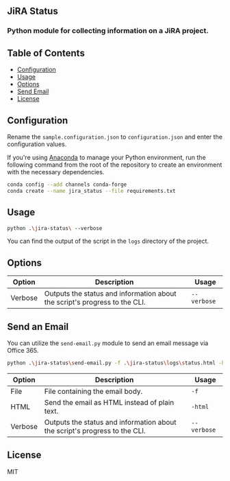 ## JiRA Status
### Python module for collecting information on a JiRA project.

## Table of Contents

* [Configuration](#configuration)
* [Usage](#usage)
* [Options](#options)
* [Send Email](#send-an-email)
* [License](#license)

## Configuration

Rename the `sample.configuration.json` to `configuration.json` and enter the configuration values.

If you're using [Anaconda](//anaconda.org/) to manage your Python environment,
run the following command from the root of the repository to create an
environment with the necessary dependencies.
```bash
conda config --add channels conda-forge
conda create --name jira_status --file requirements.txt
```

## Usage

```bash
python .\jira-status\ --verbose
```

You can find the output of the script in the `logs` directory of the project.

## Options

Option | Description | Usage
---    | ---         | ---
Verbose | Outputs the status and information about the script's progress to the CLI. | `--verbose`

## Send an Email

You can utilize the `send-email.py` module to send an email message via Office 365.

```bash
python .\jira-status\send-email.py -f .\jira-status\logs\status.html -html --verbose
```

Option | Description | Usage
---    | ---         | ---
File | File containing the email body. | `-f`
HTML | Send the email as HTML instead of plain text. | `-html`
Verbose | Outputs the status and information about the script's progress to the CLI. | `--verbose`

## License

MIT